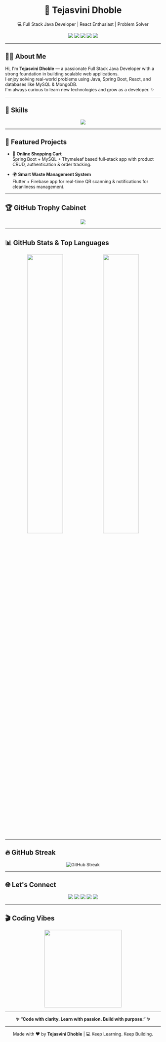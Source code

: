 <h1 align="center">🚀 Tejasvini Dhoble</h1>
<p align="center">💻 Full Stack Java Developer | React Enthusiast | Problem Solver</p>

<p align="center">
  <img src="https://img.shields.io/badge/Java-%23ED8B00.svg?style=for-the-badge&logo=java&logoColor=white" />
  <img src="https://img.shields.io/badge/SpringBoot-6DB33F?style=for-the-badge&logo=springboot&logoColor=white" />
  <img src="https://img.shields.io/badge/React-20232A?style=for-the-badge&logo=react&logoColor=61DAFB" />
  <img src="https://img.shields.io/badge/MySQL-00758F?style=for-the-badge&logo=mysql&logoColor=white" />
  <img src="https://img.shields.io/badge/MongoDB-4EA94B?style=for-the-badge&logo=mongodb&logoColor=white" />
</p>

---

## 👩‍💻 About Me

Hi, I'm **Tejasvini Dhoble** — a passionate Full Stack Java Developer with a strong foundation in building scalable web applications.  
I enjoy solving real-world problems using Java, Spring Boot, React, and databases like MySQL & MongoDB.  
I'm always curious to learn new technologies and grow as a developer. ✨

---

## 🧠 Skills

<p align="center">
  <img src="https://skillicons.dev/icons?i=java,spring,react,js,ts,nodejs,html,css,bootstrap,mysql,mongodb,py,android" />
</p>

---

## 🚀 Featured Projects

- 🛒 **Online Shopping Cart**  
  Spring Boot + MySQL + Thymeleaf based full-stack app with product CRUD, authentication & order tracking.

- 🌍 **Smart Waste Management System**  
  Flutter + Firebase app for real-time QR scanning & notifications for cleanliness management.

---

## 🏆 GitHub Trophy Cabinet

<p align="center">
  <img src="https://github-profile-trophy.vercel.app/?username=tejasvinidhoble&theme=darkhub&no-frame=true&margin-w=15" />
</p>

---

## 📊 GitHub Stats & Top Languages

<p align="center">
  <img src="https://github-readme-stats.vercel.app/api?username=tejasvinidhoble&show_icons=true&theme=tokyonight&border_radius=10&hide_border=false" width="48%" />
  <img src="https://github-readme-stats.vercel.app/api/top-langs/?username=tejasvinidhoble&layout=compact&theme=tokyonight&hide_border=false" width="48%" />
</p>

---

## 🔥 GitHub Streak

<p align="center">
  <img src="https://github-readme-streak-stats.herokuapp.com/?user=tejasvinidhoble&theme=tokyonight&hide_border=true&date_format=M%20j%5B%2C%20Y%5D" alt="GitHub Streak" />
</p>



---

## 🌐 Let's Connect

<p align="center">
  <a href="mailto:tejudhoble123@gmail.com"><img src="https://img.shields.io/badge/Gmail-D14836?style=for-the-badge&logo=gmail&logoColor=white" /></a>
  <a href="https://linkedin.com/in/tejasvini-dhoble-25227023b/"><img src="https://img.shields.io/badge/LinkedIn-0A66C2?style=for-the-badge&logo=linkedin&logoColor=white" /></a>
  <a href="https://leetcode.com/tejasvinidhoble88/"><img src="https://img.shields.io/badge/LeetCode-FFA116?style=for-the-badge&logo=leetcode&logoColor=white" /></a>
  <a href="https://www.hackerrank.com/tejudhoble123"><img src="https://img.shields.io/badge/HackerRank-2EC866?style=for-the-badge&logo=HackerRank&logoColor=white" /></a>
  <a href="https://auth.geeksforgeeks.org/user/tejudhoble123/"><img src="https://img.shields.io/badge/GeeksForGeeks-2F8D46?style=for-the-badge&logo=GeeksForGeeks&logoColor=white" /></a>
</p>

---

## 🎬 Coding Vibes

<p align="center">
  <img src="https://media.giphy.com/media/qgQUggAC3Pfv687qPC/giphy.gif" height="250" />
</p>

---

<p align="center">
  <b>✨ “Code with clarity. Learn with passion. Build with purpose.” ✨</b>
</p>

---

<p align="center">
  Made with ❤️ by <b>Tejasvini Dhoble</b> | 💻 Keep Learning. Keep Building.
</p>
